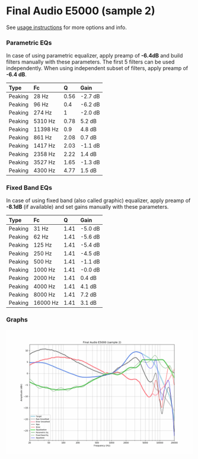 # Final Audio E5000 (sample 2)
See [usage instructions](https://github.com/jaakkopasanen/AutoEq#usage) for more options and info.

### Parametric EQs
In case of using parametric equalizer, apply preamp of **-6.4dB** and build filters manually
with these parameters. The first 5 filters can be used independently.
When using independent subset of filters, apply preamp of **-6.4 dB**.

| Type    | Fc       |    Q | Gain    |
|:--------|:---------|:-----|:--------|
| Peaking | 28 Hz    | 0.56 | -2.7 dB |
| Peaking | 96 Hz    | 0.4  | -6.2 dB |
| Peaking | 274 Hz   | 1    | -2.0 dB |
| Peaking | 5310 Hz  | 0.78 | 5.2 dB  |
| Peaking | 11398 Hz | 0.9  | 4.8 dB  |
| Peaking | 861 Hz   | 2.08 | 0.7 dB  |
| Peaking | 1417 Hz  | 2.03 | -1.1 dB |
| Peaking | 2358 Hz  | 2.22 | 1.4 dB  |
| Peaking | 3527 Hz  | 1.65 | -1.3 dB |
| Peaking | 4300 Hz  | 4.77 | 1.5 dB  |

### Fixed Band EQs
In case of using fixed band (also called graphic) equalizer, apply preamp of **-8.1dB**
(if available) and set gains manually with these parameters.

| Type    | Fc       |    Q | Gain    |
|:--------|:---------|:-----|:--------|
| Peaking | 31 Hz    | 1.41 | -5.0 dB |
| Peaking | 62 Hz    | 1.41 | -5.6 dB |
| Peaking | 125 Hz   | 1.41 | -5.4 dB |
| Peaking | 250 Hz   | 1.41 | -4.5 dB |
| Peaking | 500 Hz   | 1.41 | -1.1 dB |
| Peaking | 1000 Hz  | 1.41 | -0.0 dB |
| Peaking | 2000 Hz  | 1.41 | 0.4 dB  |
| Peaking | 4000 Hz  | 1.41 | 4.1 dB  |
| Peaking | 8000 Hz  | 1.41 | 7.2 dB  |
| Peaking | 16000 Hz | 1.41 | 3.1 dB  |

### Graphs
![](./Final%20Audio%20E5000%20(sample%202).png)